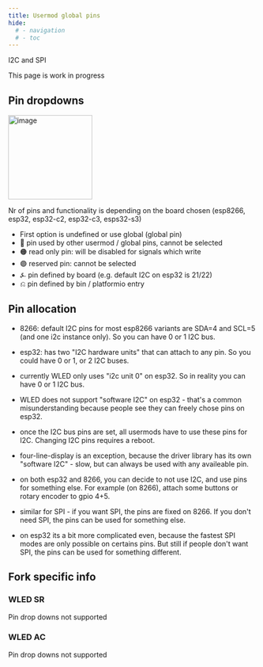 ```yaml
---
title: Usermod global pins
hide:
  # - navigation
  # - toc
---
```


I2C and SPI

This page is work in progress

## Pin dropdowns
<img width="170" alt="image" src="https://user-images.githubusercontent.com/91013628/212557801-0329826a-9d00-4c85-abd9-049c73c5a773.png">

Nr of pins and functionality is depending on the board chosen (esp8266, esp32, esp32-c2, esp32-c3, esps32-s3)

* First option is undefined or use global (global pin)
* 🔴 pin used by other usermod / global pins, cannot be selected
* 🟠 read only pin: will be disabled for signals which write
* 🟣 reserved pin: cannot be selected
* ⍼ pin defined by board (e.g. default I2C on esp32 is 21/22)
* ⎌ pin defined by bin / platformio entry

## Pin allocation
* 8266: default I2C pins for most esp8266 variants are SDA=4 and SCL=5 (and one i2c instance only). So you can have 0 or 1 I2C bus.
* esp32: has two "I2C hardware units" that can attach to any pin.  So you could have 0 or 1, or 2 I2C buses.
* currently WLED only uses "i2c unit 0" on esp32. So in reality you can have 0 or 1 I2C bus.
* WLED does not support "software I2C" on esp32 - that's a common misunderstanding because people see they can freely chose pins on esp32.
* once the I2C bus pins are set, all usermods have to use these pins for I2C. Changing I2C pins requires a reboot.
* four-line-display is an exception, because the driver library has its own "software I2C" - slow, but can always be used with any availeable pin.

* on both esp32 and 8266, you can decide to not use I2C, and use pins for something else. For example (on 8266), attach some buttons or rotary encoder to gpio 4+5. 
* similar for SPI - if you want SPI, the pins are fixed on 8266. If you don't need SPI, the pins can be used for something else.
* on esp32 its a bit more complicated even, because the fastest SPI modes are only possible on certains pins. But still if people don't want SPI, the pins can be used for something different.

## Fork specific info

### WLED SR
Pin drop downs not supported

### WLED AC
Pin drop downs not supported

